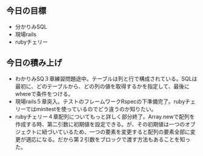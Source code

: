 ## 今日の目標
- 分かりみSQL
- 現場rails
- rubyチェリー

## 今日の積み上げ
- わかりみSQ３章練習問題途中。テーブルは列と行で構成されている。SQLは最初に、どのテーブルから、どの列の値を取得するかを指定して、最後にwhereで条件をつける。
- 現場rails５章突入。テストのフレームワークRspecの下準備完了。rubyチェリーではminitestを使っているのでどう違うのか知りたい。
- rubyチェリー４章配列についてもっと詳しく部分終了。Array.newで配列を作成する時、第二引数に初期値を設定できる。が、その初期値は一つのオブジェクトに紐づいているため、一つの要素を変更すると配列の要素全部に変更が適応になる。だから第２引数をブロックで渡す方法もあることを知った。